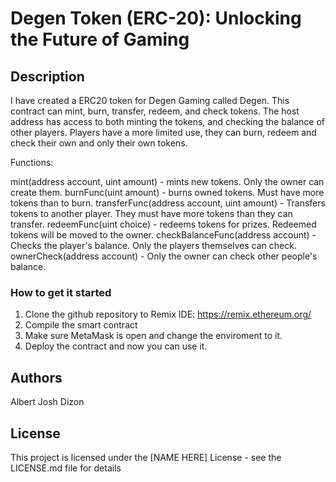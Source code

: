 # Degen Token (ERC-20): Unlocking the Future of Gaming

## Description

I have created a ERC20 token for Degen Gaming called Degen. This contract can mint, burn, transfer, redeem, and check tokens. The host address
has access to both minting the tokens, and checking the balance of other players. Players have a more limited use, they can burn, redeem and
check their own and only their own tokens.

Functions:

mint(address account, uint amount) - mints new tokens. Only the owner can create them.
burnFunc(uint amount) - burns owned tokens. Must have more tokens than to burn.
transferFunc(address account, uint amount) - Transfers tokens to another player. They must have more tokens than they can transfer.
redeemFunc(uint choice) - redeems tokens for prizes. Redeemed tokens will be moved to the owner.
checkBalanceFunc(address account) - Checks the player's balance. Only the players themselves can check.
ownerCheck(address account) - Only the owner can check other people's balance.

### How to get it started

1. Clone the github repository to Remix IDE: https://remix.ethereum.org/
2. Compile the smart contract
3. Make sure MetaMask is open and change the enviroment to it.
4. Deploy the contract and now you can use it.

## Authors

Albert Josh Dizon

## License

This project is licensed under the [NAME HERE] License - see the LICENSE.md file for details
